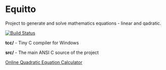 Equitto
========

Project to generate and solve mathematics equations - linear and qadratic.

[![Build Status](https://travis-ci.org/zahari/equitto.svg?branch=master)](https://travis-ci.org/zahari/equitto)

**tcc/** - Tiny C compiler for Windows

**src/** - The main ANSI C source of the project

[Online Quadratic Equation Calculator](https://www.symbolab.com/solver/quadratic-equation-calculator/)

